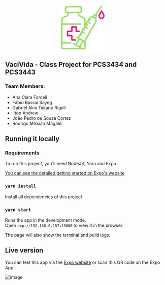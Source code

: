 <div align="center">
<img width="150" alt="icon" src="https://github.com/iltonandrew/vacinas-app/blob/main/assets/images/icon.png">
</div>

## VaciVida - Class Project for PCS3434 and PCS3443


### Team Members:
- Ana Clara Forceli 
- Fábio Bassoi Sayeg 
- Gabriel Akio Takano Rigoli 
- Ilton Andrew 
- João Pedro de Souza Cortez
- Rodrigo Miksian Magaldi


## Running it locally

### Requirements
To run this project, you'll need NodeJS, Yarn and Expo.

[You can see the detailed getting started on Expo's website](https://docs.expo.io/get-started/installation/)


### `yarn install`

Install all dependencies of this project<br />


### `yarn start`

Runs the app in the development mode.<br />
Open `exp://192.168.0.157:19000` to view it in the browser.

The page will also show the terminal and build logs.

## Live version

You can test this app via the [Expo website](https://expo.dev/@iltonandrew/vacinas) or scan this QR code on the Expo App:

![image](https://user-images.githubusercontent.com/45411502/127420476-9335256e-61c1-4d78-bc52-75c5f43a2eed.png)
